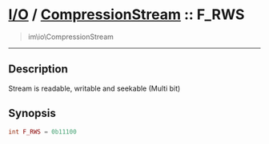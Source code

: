 # [I/O](io.md) / [CompressionStream](io-CompressionStream.md) :: F_RWS
 > im\io\CompressionStream
____

## Description
Stream is readable, writable and seekable (Multi bit)

## Synopsis
```php
int F_RWS = 0b11100
```
